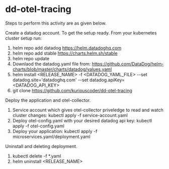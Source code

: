 # dd-otel-tracing
Steps to perform this activity are as given below.

Create a datadog account. To get the setup ready. From your kubernetes cluster setup run:
1. helm repo add datadog https://helm.datadoghq.com
2. helm repo add stable https://charts.helm.sh/stable
3. helm repo update
4. Downlaod the datadog.yaml file from: https://github.com/DataDog/helm-charts/blob/master/charts/datadog/values.yaml
5. helm install <RELEASE_NAME> -f <DATADOG_YAML_FILE> --set datadog.site='datadoghq.com' --set datadog.apiKey=<DATADOG_API_KEY>
6. git clone https://github.com/kuriouscoder/dd-otel-tracing

Deploy the application and otel-collector.
1. Service account which gives otel-collector priveledge to read and watch cluster changes:
   kubectl apply -f service-account.yaml
2. Deploy otel-config.yaml with your desired datadog api key:
   kubectl apply -f otel-config.yaml
3. Deploy your application:
   kubectl apply -f microservices.yaml/deployment.yaml

Uninstall and deleting deployment.
1. kubectl delete -f *.yaml
2. helm uninstall <RELEASE_NAME>

